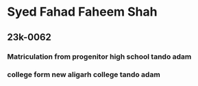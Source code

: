 # Syed Fahad Faheem Shah
## 23k-0062
### Matriculation from progenitor high school tando adam
### college form new aligarh college tando adam
